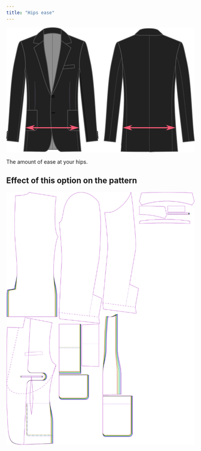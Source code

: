 ```yaml
---
title: "Hips ease"
---
```


![Hips ease](hipsease.svg)

The amount of ease at your hips.

## Effect of this option on the pattern

![This image shows the effect of this option by superimposing several variants that have a different value for this option](jaeger_hipsease_sample.svg "Effect of this option on the pattern")
